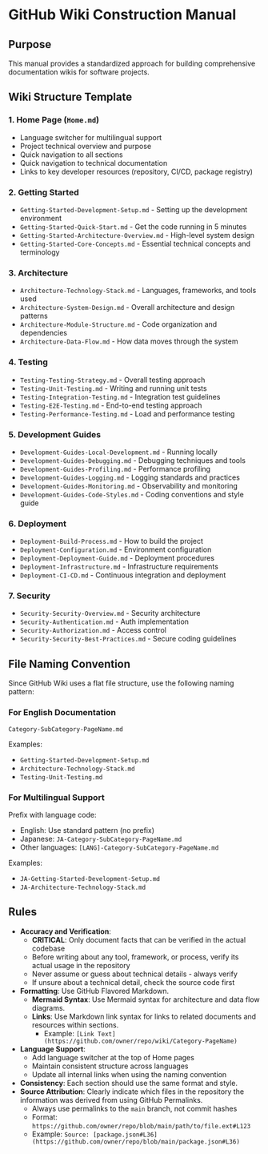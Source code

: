 # GitHub Wiki Construction Manual

## Purpose
This manual provides a standardized approach for building comprehensive documentation wikis for software projects.

## Wiki Structure Template

### 1. Home Page (`Home.md`)
- Language switcher for multilingual support
- Project technical overview and purpose
- Quick navigation to all sections
- Quick navigation to technical documentation
- Links to key developer resources (repository, CI/CD, package registry)

### 2. Getting Started
- `Getting-Started-Development-Setup.md` - Setting up the development environment
- `Getting-Started-Quick-Start.md` - Get the code running in 5 minutes
- `Getting-Started-Architecture-Overview.md` - High-level system design
  <!-- Use Mermaid syntax for visual representation -->
- `Getting-Started-Core-Concepts.md` - Essential technical concepts and terminology

### 3. Architecture
- `Architecture-Technology-Stack.md` - Languages, frameworks, and tools used
- `Architecture-System-Design.md` - Overall architecture and design patterns
- `Architecture-Module-Structure.md` - Code organization and dependencies
  <!-- Use Mermaid syntax for visual representation -->
- `Architecture-Data-Flow.md` - How data moves through the system
  <!-- Use Mermaid syntax for visual representation -->

### 4. Testing
<!-- Skip items that don't exist -->
- `Testing-Testing-Strategy.md` - Overall testing approach
- `Testing-Unit-Testing.md` - Writing and running unit tests
- `Testing-Integration-Testing.md` - Integration test guidelines
- `Testing-E2E-Testing.md` - End-to-end testing approach
- `Testing-Performance-Testing.md` - Load and performance testing

### 5. Development Guides
<!-- Skip items that don't exist -->
- `Development-Guides-Local-Development.md` - Running locally
- `Development-Guides-Debugging.md` - Debugging techniques and tools
- `Development-Guides-Profiling.md` - Performance profiling
- `Development-Guides-Logging.md` - Logging standards and practices
- `Development-Guides-Monitoring.md` - Observability and monitoring
- `Development-Guides-Code-Styles.md` - Coding conventions and style guide

### 6. Deployment
<!-- Skip items that don't exist -->
- `Deployment-Build-Process.md` - How to build the project
- `Deployment-Configuration.md` - Environment configuration
- `Deployment-Deployment-Guide.md` - Deployment procedures
- `Deployment-Infrastructure.md` - Infrastructure requirements
- `Deployment-CI-CD.md` - Continuous integration and deployment

### 7. Security
<!-- Skip items that don't exist -->
- `Security-Security-Overview.md` - Security architecture
- `Security-Authentication.md` - Auth implementation
- `Security-Authorization.md` - Access control
- `Security-Security-Best-Practices.md` - Secure coding guidelines

## File Naming Convention

Since GitHub Wiki uses a flat file structure, use the following naming pattern:

### For English Documentation
`Category-SubCategory-PageName.md`

Examples:
- `Getting-Started-Development-Setup.md`
- `Architecture-Technology-Stack.md`
- `Testing-Unit-Testing.md`

### For Multilingual Support
Prefix with language code:
- English: Use standard pattern (no prefix)
- Japanese: `JA-Category-SubCategory-PageName.md`
- Other languages: `[LANG]-Category-SubCategory-PageName.md`

Examples:
- `JA-Getting-Started-Development-Setup.md`
- `JA-Architecture-Technology-Stack.md`

## Rules

- **Accuracy and Verification**: 
  - **CRITICAL**: Only document facts that can be verified in the actual codebase
  - Before writing about any tool, framework, or process, verify its actual usage in the repository
  - Never assume or guess about technical details - always verify
  - If unsure about a technical detail, check the source code first
- **Formatting**: Use GitHub Flavored Markdown.
  - **Mermaid Syntax**: Use Mermaid syntax for architecture and data flow diagrams.
  - **Links**: Use Markdown link syntax for links to related documents and resources within sections.
    - Example: `[Link Text](https://github.com/owner/repo/wiki/Category-PageName)`
- **Language Support**: 
  - Add language switcher at the top of Home pages
  - Maintain consistent structure across languages
  - Update all internal links when using the naming convention
- **Consistency**: Each section should use the same format and style.
- **Source Attribution**: Clearly indicate which files in the repository the information was derived from using GitHub Permalinks.
  - Always use permalinks to the `main` branch, not commit hashes
  - Format: `https://github.com/owner/repo/blob/main/path/to/file.ext#L123`
  - Example: `Source: [package.json#L36](https://github.com/owner/repo/blob/main/package.json#L36)`
